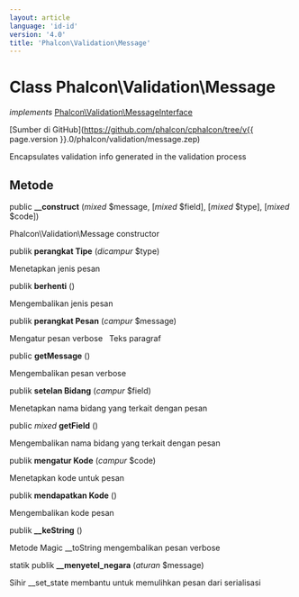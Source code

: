 ```yaml
---
layout: article
language: 'id-id'
version: '4.0'
title: 'Phalcon\Validation\Message'
---
```

# Class **Phalcon\Validation\Message**

*implements* [Phalcon\Validation\MessageInterface](Phalcon_Validation_MessageInterface)

[Sumber di GitHub](https://github.com/phalcon/cphalcon/tree/v{{ page.version }}.0/phalcon/validation/message.zep)

Encapsulates validation info generated in the validation process

## Metode

public **__construct** (*mixed* $message, [*mixed* $field], [*mixed* $type], [*mixed* $code])

Phalcon\Validation\Message constructor

publik **perangkat Tipe** (*dicampur* $type)

Menetapkan jenis pesan

publik **berhenti** ()

Mengembalikan jenis pesan

publik **perangkat Pesan** (*campur* $message)

Mengatur pesan verbose   Teks paragraf

public **getMessage** ()

Mengembalikan pesan verbose

publik **setelan Bidang** (*campur* $field)

Menetapkan nama bidang yang terkait dengan pesan

public *mixed* **getField** ()

Mengembalikan nama bidang yang terkait dengan pesan

publik **mengatur Kode** (*campur* $code)

Menetapkan kode untuk pesan

publik **mendapatkan Kode** ()

Mengembalikan kode pesan

publik **__keString** ()

Metode Magic __toString mengembalikan pesan verbose

statik publik **__menyetel_negara** (*aturan* $message)

Sihir __set_state membantu untuk memulihkan pesan dari serialisasi